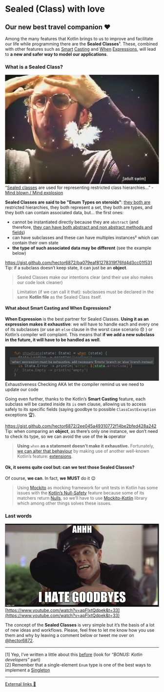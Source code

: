 # Sealed (Class) with love
## Our new best travel companion ❤️

Among the many features that Kotlin brings to us to improve and facilitate our life while programming there are the **Sealed Classes¹**. These, combined with other features such as [Smart](https://kotlinlang.org/docs/reference/typecasts.html#smart-casts) [Casting](https://try.kotlinlang.org/#/Examples/Basic%20syntax%20walk-through/is-checks%20and%20smart%20casts/is-checks%20and%20smart%20casts.kt) and [When](https://kotlinlang.org/docs/reference/control-flow.html#when-expression) [Expressions](https://try.kotlinlang.org/#/Examples/Basic%20syntax%20walk-through/Use%20when/Use%20when.kt), will lead to **a new and safer way to model our applications**.

### What is a Sealed Class?

![](art/1.png) <span class="figcaption_hack">“[Sealed classes](https://kotlinlang.org/docs/reference/sealed-classes.html) are used for representing restricted class hierarchies…” - [Mind blown / Mind explosion](https://www.youtube.com/watch?v=9CS7j5I6aOc)</span>

**Sealed Classes are said to be "Enum Types on steroids"**: [they both are](https://en.wikipedia.org/wiki/Algebraic_data_type) restricted hierarchies, they both represent a set, they both are types, and they both can contain associated data, but… the first ones:

* cannot be instantiated directly because they are `abstract` (and therefore, [they can have both abstract and non abstract methods and fields](https://gist.github.com/hector6872/b69c89d5b070eb0eb2ecc809f921bd54))
* can have subclasses and these can have multiples instances² which can contain
their own state
* **the type of such associated data may be different** (see the example below)

https://gist.github.com/hector6872/ba079eaf81278319f76fd4d3cc01f531 <span class="figcaption_hack">Tip: if a subclass doesn’t keep state, it can just be an **object**.</span>

> Sealed Classes make our intentions clear (and their use also makes our code look cleaner)

> Limitation (if we can call it that): subclasses must be declared in the same **Kotlin file** as the Sealed Class itself.

#### What about Smart Casting and When Expressions?

**When Expression** is the best partner for Sealed Classes. **Using it as an expression makes it exhaustive**: we will have to handle each and every one of its subclasses (or use an `else` clause in the worst case scenario 😞 ) or Kotlin’s compiler will complaint. This means that **if we add a new subclass in the future, it will have to be handled as well**.

![](art/2.png)<span class="figcaption_hack">Exhaustiveness Checking AKA let the compiler remind us we need to update our code</span>

Going even further, thanks to the Kotlin’s **Smart Casting** feature, each subclass will be casted inside its `is` own clause, allowing us to access safely to its specific fields (saying goodbye to possible `ClassCastException` exceptions 🏆).

https://gist.github.com/hector6872/2ee045a49310772f14be2bfed428a242 <span class="figcaption_hack">Tip: when comparing an **object**, as there’s only one instance, we don’t need to check its type, so we can avoid the use of the **is** operator</span>

> **Using** `when` **as a statement doesn’t make it exhaustive.** Fortunately, [we can alter that behaviour](https://gist.github.com/hector6872/99b007c498c919404f9961715ecbe5a7) by making use of another well-known Kotlin’s feature: [extensions](https://kotlinlang.org/docs/reference/extensions.html#extensions).

#### Ok, it seems quite cool but: can we test those Sealed Classes?

Of course, **we can**. In fact, **we** **MUST** do it 😉

> Using [Mockito](http://site.mockito.org/) as mocking framework for unit tests in Kotlin has some issues with the [Kotlin’s Null-Safety](https://kotlinlang.org/docs/reference/null-safety.html) feature because some of its matchers return [Nulls](https://github.com/mockito/mockito/blob/release/2.x/src/main/java/org/mockito/ArgumentMatchers.java#L145), so we’ll have to use [Mockito-Kotlin](https://github.com/nhaarman/mockito-kotlin) library which among other things solves these issues.

### Last words

![](art/3.jpeg)<span class="figcaption_hack">[https://www.youtube.com/watch?v=apFIxtQdpek&t=33](https://www.youtube.com/watch?v=apFIxtQdpek&t=33)</span>

The concept of the **Sealed Classes** is very simple but it’s the basis of a lot of new ideas and workflows. Please, feel free to let me know how you use them and why by leaving a comment below or tweet me over on [@hector6872](https://twitter.com/hector6872).

*****

[1] Yep, I’ve written a little about this [before](https://medium.com/@hector6872/presenters-and-views-meet-the-interface-segregation-principle-1cd6c98f46bb) (look for *“BONUS: Kotlin developers”* part)<br> [2] Remember that a single-element `Enum` type is one of the best ways to implement a [Singleton](http://www.drdobbs.com/jvm/creating-and-destroying-java-objects-par/208403883?pgno=3)

*****

[External links 👀](https://gist.github.com/hector6872/2a928d798055c78bfac4635679a04fed)
